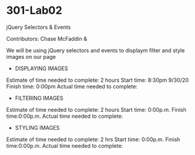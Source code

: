 # 301-Lab02
jQuery Selectors &amp; Events

Contributors: Chase McFaddin & 

We will be using jQuery selectors and events to displaym filter and style images on our page


- DISPLAYING IMAGES

Estimate of time needed to complete: 2 hours
Start time: 8:30pm 9/30/20
Finish time: 0:00pm
Actual time needed to complete:

- FILTERING IMAGES

Estimate of time needed to complete: 2 hours
Start time: 0:00p.m.
Finish time:0:00p.m.
Actual time needed to complete:

- STYLING IMAGES

Estimate of time needed to complete: 2 hrs
Start time: 0:00p.m.
Finish time:0:00p.m.
Actual time needed to complete:

